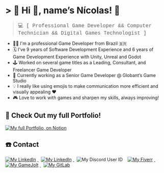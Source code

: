 # > 🌿 Hi 👋, name’s Nícolas! 🌿

> <span style="font-size:16px; font-family:Courier"> 💻 [ Professional Game Developer && Computer Technician && Digital Games Technologist ] </span>

- 🦸🏽 I'm a professional Game Developer from Brazil 🇧🇷
- 🗓️ I’ve 9 years of Software Development Experience and 6 years of Game Development Experience with Unity, Unreal and Godot
- 🕹️ Worked on several game titles as a Leading, Consultant, and Freelancer Game Developer
- 🔨 Currently working as a Senior Game Developer @ Globant’s Game Studio
- 💡 I really like using emojis to make communication more efficient and visually appealing ❤️
- 🎮 Love to work with games and sharpen my skills, always improving!

## 🧰 Check Out my full Portfolio!
<a href="[https://www.fiverr.com/pajamaunicorns](https://niscolas.notion.site/Hi-name-s-N-colas-02c55ab2a8174fe0a409477f00292c81?pvs=74)">
        <img alt="My full Portfolio, on Notion" class="base-contact-badge" src="https://img.shields.io/badge/Portfolio%20on%20Notion-000000?style=for-the-badge&logo=notion&logoColor=white" style="margin-right: 4px;">
</a>

## :telephone: Contact

<p>
    <a href="https://www.linkedin.com/in/niscolas">
        <img alt="My LinkedIn" class="base-contact-badge" src="https://img.shields.io/badge/LinkedIn-0077B5?style=for-the-badge&logo=linkedin&logoColor=white" style="margin-right: 4px;">
    </a>
        &nbsp
    <a href="mailto:niscolas@proton.me">
        <img alt="My LinkedIn" class="base-contact-badge" src="https://img.shields.io/badge/Email%20Me!-6D4AFF?style=for-the-badge&logo=protonmail&logoColor=white" style="margin-right: 4px;">
    </a>
        &nbsp
    <img alt="My Discord User ID" class="base-contact-badge" src="https://img.shields.io/badge/Discord-niscolas_0609-565B65?style=for-the-badge&labelColor=5865F2&logo=discord&logoColor=white" style="margin-right: 4px;">
        &nbsp
    <a href="https://www.fiverr.com/pajamaunicorns">
        <img alt="My Fiverr" class="base-contact-badge" src="https://img.shields.io/badge/Fiverr-1DBF73?style=for-the-badge&logo=fiverr&logoColor=white" style="margin-right: 4px;">
    </a>
        &nbsp
    <a href="https://gamejolt.com/@Bitten-Sweet">
        <img alt="My GameJolt" class="base-contact-badge" src="https://img.shields.io/badge/GameJolt-2F7F6F?style=for-the-badge&logo=gamejolt&logoColor=white" style="margin-right: 4px;">
    </a>
        &nbsp
    <a href="https://gitlab.com/niscolas">
        <img alt="My GitLab" class="base-contact-badge" src="https://img.shields.io/badge/GitLab-330F63?style=for-the-badge&logo=gitlab&logoColor=white" style="margin-right: 4px;">
    </a>
</p>


